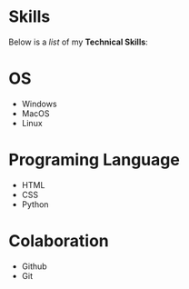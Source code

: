 # Skills

Below is a _list_ of my **Technical Skills**:

# OS

- Windows
- MacOS
- Linux

# Programing Language

- HTML
- CSS
- Python

# Colaboration

- Github
- Git
